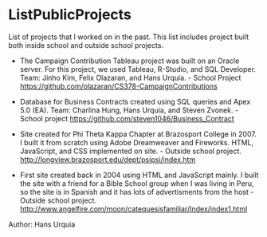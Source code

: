 # ListPublicProjects
List of projects that I worked on in the past. This list includes project built both inside school and outside school projects.

* The Campaign Contribution Tableau project was built on an Oracle server. For this project, we used Tableau, R-Studio, and SQL Developer. Team: Jinho Kim, Felix Olazaran, and Hans Urquia. - School Project
https://github.com/olazaran/CS378-CampaignContributions

* Database for Business Contracts created using SQL queries and Apex 5.0 (EA). Team: Charlina Hung, Hans Urquia, and Steven Zvonek. - School project
https://github.com/steven1046/Business_Contract

* Site created for Phi Theta Kappa Chapter at Brazosport College in 2007. I built it from scratch using Adobe Dreamweaver and Fireworks. HTML, JavaScript, and CSS implemented on site. - Outside school project.
http://longview.brazosport.edu/dept/psipsi/index.htm

* First site created back in 2004 using HTML and JavaScript mainly. I built the site with a friend for a Bible School group when I was living in Peru, so the site is in Spanish and it has lots of advertisments from the host - Outside school project.
http://www.angelfire.com/moon/catequesisfamiliar/Index/index1.html

Author: Hans Urquia
